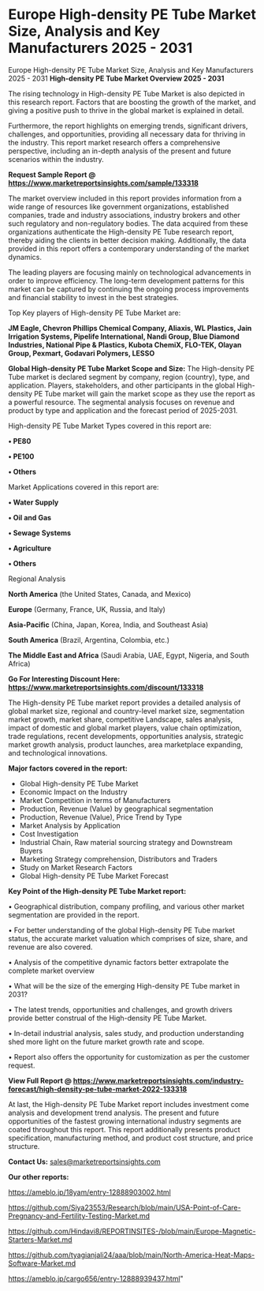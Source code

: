 # Europe High-density PE Tube Market Size, Analysis and Key Manufacturers 2025 - 2031
Europe High-density PE Tube Market Size, Analysis and Key Manufacturers 2025 - 2031
<Strong> High-density PE Tube Market Overview 2025 - 2031</strong>

The rising technology in High-density PE Tube Market is also depicted in this research report. Factors that are boosting the growth of the market, and giving a positive push to thrive in the global market is explained in detail.

Furthermore, the report highlights on emerging trends, significant drivers, challenges, and opportunities, providing all necessary data for thriving in the industry. This report market research offers a comprehensive perspective, including an in-depth analysis of the present and future scenarios within the industry.

<strong>Request Sample Report @ <a href=https://www.marketreportsinsights.com/sample/133318>https://www.marketreportsinsights.com/sample/133318</a></strong>

The market overview included in this report provides information from a wide range of resources like government organizations, established companies, trade and industry associations, industry brokers and other such regulatory and non-regulatory bodies. The data acquired from these organizations authenticate the High-density PE Tube research report, thereby aiding the clients in better decision making. Additionally, the data provided in this report offers a contemporary understanding of the market dynamics.

The leading players are focusing mainly on technological advancements in order to improve efficiency. The long-term development patterns for this market can be captured by continuing the ongoing process improvements and financial stability to invest in the best strategies.

Top Key players of High-density PE Tube Market are:

<strong>JM Eagle, Chevron Phillips Chemical Company, Aliaxis, WL Plastics, Jain Irrigation Systems, Pipelife International, Nandi Group, Blue Diamond Industries, National Pipe & Plastics, Kubota ChemiX, FLO-TEK, Olayan Group, Pexmart, Godavari Polymers, LESSO</strong>

<strong><b>Global High-density PE Tube Market Scope and Size:</b></strong>
The High-density PE Tube market is declared segment by company, region (country), type, and application. Players, stakeholders, and other participants in the global High-density PE Tube market will gain the market scope as they use the report as a powerful resource. The segmental analysis focuses on revenue and product by type and application and the forecast period of 2025-2031.

High-density PE Tube Market Types covered in this report are:

<strong>• PE80

• PE100

• Others</strong>

Market Applications covered in this report are:

<strong>• Water Supply

• Oil and Gas

• Sewage Systems

• Agriculture

• Others</strong> 

Regional Analysis

<strong>North America</strong> (the United States, Canada, and Mexico)

<strong>Europe</strong> (Germany, France, UK, Russia, and Italy)

<strong>Asia-Pacific</strong> (China, Japan, Korea, India, and Southeast Asia)

<strong>South America</strong> (Brazil, Argentina, Colombia, etc.)

<strong>The Middle East and Africa</strong> (Saudi Arabia, UAE, Egypt, Nigeria, and South Africa)

<strong>Go For Interesting Discount Here: <a href=https://www.marketreportsinsights.com/discount/133318>https://www.marketreportsinsights.com/discount/133318</a></strong>

The High-density PE Tube market report provides a detailed analysis of global market size, regional and country-level market size, segmentation market growth, market share, competitive Landscape, sales analysis, impact of domestic and global market players, value chain optimization, trade regulations, recent developments, opportunities analysis, strategic market growth analysis, product launches, area marketplace expanding, and technological innovations.

<strong><b>Major factors covered in the report:</b></strong>
<ul>
  <li>Global High-density PE Tube Market </li>
  <li>Economic Impact on the Industry</li>
  <li>Market Competition in terms of Manufacturers</li>
  <li>Production, Revenue (Value) by geographical segmentation</li>
  <li>Production, Revenue (Value), Price Trend by Type</li>
  <li>Market Analysis by Application</li>
  <li>Cost Investigation</li>
  <li>Industrial Chain, Raw material sourcing strategy and Downstream Buyers</li>
  <li>Marketing Strategy comprehension, Distributors and Traders</li>
  <li>Study on Market Research Factors</li>
  <li>Global High-density PE Tube Market Forecast</li>
</ul>

<strong><b>Key Point of the High-density PE Tube Market report:</b></strong>

• Geographical distribution, company profiling, and various other market segmentation are provided in the report.

• For better understanding of the global High-density PE Tube market status, the accurate market valuation which comprises of size, share, and revenue are also covered.

• Analysis of the competitive dynamic factors better extrapolate the complete market overview

• What will be the size of the emerging High-density PE Tube market in 2031?

• The latest trends, opportunities and challenges, and growth drivers provide better construal of the High-density PE Tube Market.

• In-detail industrial analysis, sales study, and production understanding shed more light on the future market growth rate and scope.

• Report also offers the opportunity for customization as per the customer request.

<strong><b>View Full Report @ <a href=https://www.marketreportsinsights.com/industry-forecast/high-density-pe-tube-market-2022-133318>https://www.marketreportsinsights.com/industry-forecast/high-density-pe-tube-market-2022-133318</a></b></strong>


At last, the High-density PE Tube Market report includes investment come analysis and development trend analysis. The present and future opportunities of the fastest growing international industry segments are coated throughout this report. This report additionally presents product specification, manufacturing method, and product cost structure, and price structure.

<strong>Contact Us:</strong>
sales@marketreportsinsights.com

<strong>Our other reports:</strong>

<a href=https://ameblo.jp/18yam/entry-12888903002.html>https://ameblo.jp/18yam/entry-12888903002.html</a>

<a href=https://github.com/Siya23553/Research/blob/main/USA-Point-of-Care-Pregnancy-and-Fertility-Testing-Market.md>https://github.com/Siya23553/Research/blob/main/USA-Point-of-Care-Pregnancy-and-Fertility-Testing-Market.md</a>

<a href=https://github.com/Hindavi8/REPORTINSITES-/blob/main/Europe-Magnetic-Starters-Market.md>https://github.com/Hindavi8/REPORTINSITES-/blob/main/Europe-Magnetic-Starters-Market.md</a>

<a href=https://github.com/tyagianjali24/aaa/blob/main/North-America-Heat-Maps-Software-Market.md>https://github.com/tyagianjali24/aaa/blob/main/North-America-Heat-Maps-Software-Market.md</a>

<a href=https://ameblo.jp/cargo656/entry-12888939437.html>https://ameblo.jp/cargo656/entry-12888939437.html</a>"
